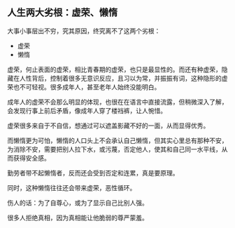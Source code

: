 ## 人生两大劣根：虚荣、懒惰

大事小事层出不穷，究其原因，终究离不了这两个劣根：

- 虚荣
- 懒惰

虚荣，何止表面的虚荣，相比青春期的虚荣，也只是最显性的。而还有种虚荣，隐藏在人性背后，控制着很多无意识反应，且习以为常，并振振有词，这种隐形的虚荣也不可轻视。很多成年人，甚至老年人始终没能明白。

成年人的虚荣不会那么明显的体现，也很在在语言中直接流露，但稍微深入了解，会发现行事上前后矛盾，像成年人穿了楼裆裤，让人惋惜。

虚荣很多来自于不自信，想通过可以遮盖影藏不好的一面，从而显得优秀。

而懒惰更为可怕，懒惰的人口头上不会承认自己懒惰，但其实心里总有那种不安，为消除不安，需要把别人拉下水，或污蔑，否定他人，使其和自己同一水平线，从而获得安全感。

勤劳者带不起懒惰者，反而还会受到否定和连累，真是要原理。

同时，这种懒惰往往还会带来虚荣，恶性循环。

伤人的话：为了自尊心，或为了显示自己比别人强。

很多人拒绝真相，因为真相能让他脆弱的尊严蒙羞。